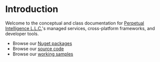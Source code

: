 # Introduction
Welcome to the conceptual and class documentation for [Perpetual Intelligence L.L.C.](https://perpetualintelligence.com/)'s managed services, cross-platform frameworks, and developer tools.

- Browse our [Nuget packages](https://www.nuget.org/profiles/perpetualintelligencellc)
- Browse our [source code](https://github.com/perpetualintelligence)
- Browse our [working samples](https://github.com/perpetualintelligence/docs/tree/main/samples/tutorials)



